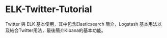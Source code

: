# ELK-Twitter-Tutorial
Twitter 與 ELK 基本使用，其中包含Elasticsearch 簡介，Logstash 基本用法以及結合Twitter用法，最後簡介Kibana的基本功能。
